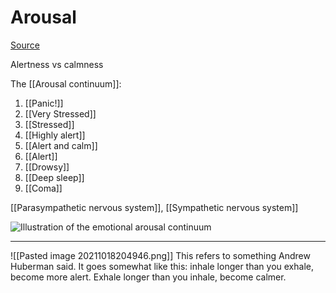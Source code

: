 # Arousal
[Source](https://www.youtube.com/watch?v=rzbe1ix2AuM)


Alertness vs calmness

The [[Arousal continuum]]:

1. [[Panic!]]
2. [[Very Stressed]]
3. [[Stressed]]
4. [[Highly alert]]
5. [[Alert and calm]]
6. [[Alert]]
7. [[Drowsy]]
8. [[Deep sleep]]
9. [[Coma]]

[[Parasympathetic nervous system]], [[Sympathetic nervous system]]

![Illustration of the emotional arousal continuum](https://www.researchgate.net/profile/Jan-Marco-Leimeister/publication/328148152/figure/fig3/AS:962381798719511@1606461109912/Illustration-of-the-emotional-arousal-continuum.png)

---
![[Pasted image 20211018204946.png]]
This refers to something Andrew Huberman said. It goes somewhat like this: inhale longer than you exhale, become more alert. Exhale longer than you inhale, become calmer.
